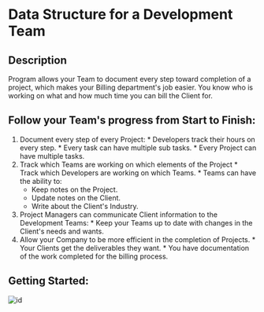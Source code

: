 # Data Structure for a Development Team

## Description

Program allows your Team to document every step toward completion of a project, which makes your Billing department's job easier. You know who is working on what and how much time you can bill the Client for.

## Follow your Team's progress from Start to Finish:
  1. Document every step of every Project:
    * Developers track their hours on every step.
    * Every task can have multiple sub tasks.
    * Every Project can have multiple tasks.
  2. Track which Teams are working on which elements of the Project
    * Track which Developers are working on which Teams.
    * Teams can have the ability to:
        * Keep notes on the Project.
        * Update notes on the Client.
        * Write about the Client's Industry.
  3. Project Managers can communicate Client information to the Development Teams:
    * Keep your Teams up to date with changes in the Client's needs and wants.
  4. Allow your Company to be more efficient in the completion of Projects.
    * Your Clients get the deliverables they want.
    * You have documentation of the work completed for the billing process.

## Getting Started:

![id](http://i.imgur.com/q47bgKo.png)
